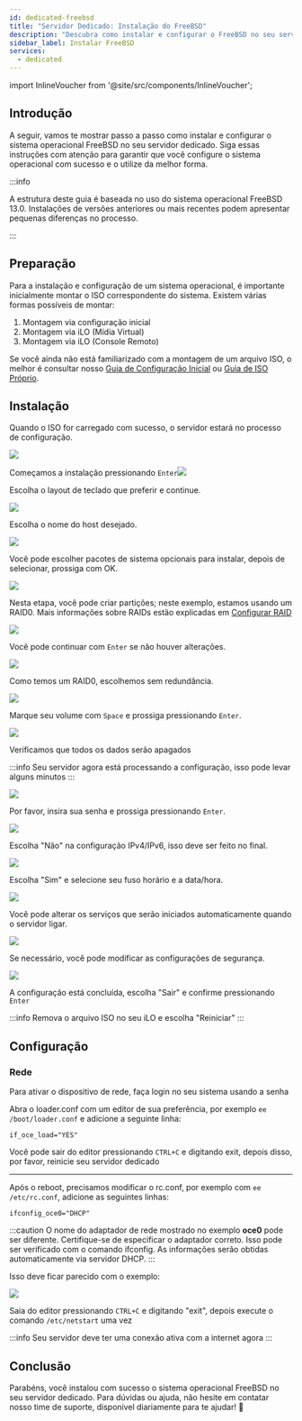 ```yaml
---
id: dedicated-freebsd
title: "Servidor Dedicado: Instalação do FreeBSD"
description: "Descubra como instalar e configurar o FreeBSD no seu servidor dedicado para desempenho e confiabilidade máximos → Saiba mais agora"
sidebar_label: Instalar FreeBSD
services:
  - dedicated
---
```


import InlineVoucher from '@site/src/components/InlineVoucher';

## Introdução

A seguir, vamos te mostrar passo a passo como instalar e configurar o sistema operacional FreeBSD no seu servidor dedicado. Siga essas instruções com atenção para garantir que você configure o sistema operacional com sucesso e o utilize da melhor forma.

:::info

A estrutura deste guia é baseada no uso do sistema operacional FreeBSD 13.0. Instalações de versões anteriores ou mais recentes podem apresentar pequenas diferenças no processo.

:::

<InlineVoucher />

## Preparação

Para a instalação e configuração de um sistema operacional, é importante inicialmente montar o ISO correspondente do sistema. Existem várias formas possíveis de montar:

1. Montagem via configuração inicial
2. Montagem via iLO (Mídia Virtual)
3. Montagem via iLO (Console Remoto)

Se você ainda não está familiarizado com a montagem de um arquivo ISO, o melhor é consultar nosso [Guia de Configuração Inicial](dedicated-setup.md) ou [Guia de ISO Próprio](dedicated-iso.md).



## Instalação
Quando o ISO for carregado com sucesso, o servidor estará no processo de configuração.

![](https://screensaver01.zap-hosting.com/index.php/s/wSa8eGnrtJDLHB5/preview)

Começamos a instalação pressionando `Enter`![](https://screensaver01.zap-hosting.com/index.php/s/CK4xnGEqBe5Kd4y/preview)

Escolha o layout de teclado que preferir e continue.

![](https://screensaver01.zap-hosting.com/index.php/s/BSrWrN9TnqEEmmb/preview)

Escolha o nome do host desejado.

![](https://screensaver01.zap-hosting.com/index.php/s/zqXPS6fHdkoMPH2/preview)

Você pode escolher pacotes de sistema opcionais para instalar, depois de selecionar, prossiga com OK.

![](https://screensaver01.zap-hosting.com/index.php/s/zTSBQRGRFLHDxDo/preview)

Nesta etapa, você pode criar partições; neste exemplo, estamos usando um RAID0. Mais informações sobre RAIDs estão explicadas em [Configurar RAID](dedicated-raid.md)

![](https://screensaver01.zap-hosting.com/index.php/s/DTk5zgjbpCWwbmp/preview)

Você pode continuar com `Enter` se não houver alterações.

![](https://screensaver01.zap-hosting.com/index.php/s/MR3eJKMpdExXnsJ/preview)

Como temos um RAID0, escolhemos sem redundância.

![](https://screensaver01.zap-hosting.com/index.php/s/Qf5JZMKs5HzDXnT/preview)

Marque seu volume com `Space` e prossiga pressionando `Enter`.

![](https://screensaver01.zap-hosting.com/index.php/s/4d93FtfDmSEtifY/preview)

Verificamos que todos os dados serão apagados

:::info
Seu servidor agora está processando a configuração, isso pode levar alguns minutos
:::

![](https://screensaver01.zap-hosting.com/index.php/s/NmR5PcTPe3Kdc4i/preview)

Por favor, insira sua senha e prossiga pressionando `Enter`.

![](https://screensaver01.zap-hosting.com/index.php/s/f9aJF57b2w3g9qY/preview)

Escolha "Não" na configuração IPv4/IPv6, isso deve ser feito no final.

![](https://screensaver01.zap-hosting.com/index.php/s/88bxbHsRjwCoYJQ/preview)

Escolha "Sim" e selecione seu fuso horário e a data/hora.

![](https://screensaver01.zap-hosting.com/index.php/s/MCtpoQkLdc8Wd7Y/preview)

Você pode alterar os serviços que serão iniciados automaticamente quando o servidor ligar.

![](https://screensaver01.zap-hosting.com/index.php/s/wPbL3HJGYBTLdyD/preview)

Se necessário, você pode modificar as configurações de segurança.

![](https://screensaver01.zap-hosting.com/index.php/s/BXEs3sFYCbFE4Q4/preview)

A configuração está concluída, escolha "Sair" e confirme pressionando `Enter`

:::info
Remova o arquivo ISO no seu iLO e escolha "Reiniciar"
:::



## Configuração

### Rede

Para ativar o dispositivo de rede, faça login no seu sistema usando a senha

Abra o loader.conf com um editor de sua preferência, por exemplo `ee /boot/loader.conf` e adicione a seguinte linha:

```if_oce_load="YES"```

Você pode sair do editor pressionando `CTRL+C` e digitando exit, depois disso, por favor, reinicie seu servidor dedicado

***

Após o reboot, precisamos modificar o rc.conf, por exemplo com `ee /etc/rc.conf`, adicione as seguintes linhas:

```
ifconfig_oce0="DHCP"
```

:::caution
O nome do adaptador de rede mostrado no exemplo **oce0** pode ser diferente. Certifique-se de especificar o adaptador correto. Isso pode ser verificado com o comando ifconfig. As informações serão obtidas automaticamente via servidor DHCP.
:::

Isso deve ficar parecido com o exemplo:

![](https://screensaver01.zap-hosting.com/index.php/s/mBCZpbG37N9Dj5e/preview)

Saia do editor pressionando `CTRL+C` e digitando "exit", depois execute o comando `/etc/netstart` uma vez

:::info
Seu servidor deve ter uma conexão ativa com a internet agora
:::



## Conclusão

Parabéns, você instalou com sucesso o sistema operacional FreeBSD no seu servidor dedicado. Para dúvidas ou ajuda, não hesite em contatar nosso time de suporte, disponível diariamente para te ajudar! 🙂

<InlineVoucher />